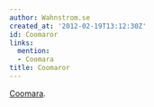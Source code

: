 ```yaml
---
author: Wahnstrom.se
created_at: '2012-02-19T13:12:30Z'
id: Coomaror
links:
  mention:
  - Coomara
title: Coomaror
---
```


[Coomara].

  [Coomara]: Coomara